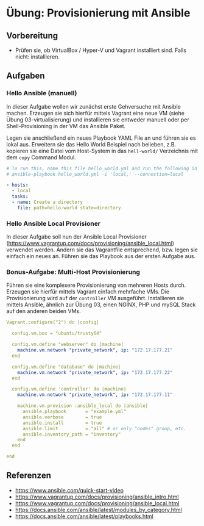 # Übung: Provisionierung mit Ansible

## Vorbereitung
* Prüfen sie, ob VirtualBox / Hyper-V und Vagrant installiert sind. Falls nicht: installieren.


## Aufgaben

### Hello Ansible (manuell)

In dieser Aufgabe wollen wir zunächst erste Gehversuche mit Ansible machen. Erzeugen sie sich hierfür mittels
Vagrant eine neue VM (siehe Übung 03-virtualisierung) und installieren sie entweder manuell oder per Shell-Provisioning
in der VM das Ansible Paket.

Legen sie anschließend ein neues Playbook YAML File an und führen sie es lokal aus. Erweitern sie das Hello World
Beispiel nach belieben, z.B. kopieren sie eine Datei vom Host-System in das `hell-world/` Verzeichnis mit dem `copy`
Command Modul.

```yaml
# To run this, name this file hello_world.yml and run the following in the same directory
# ansible-playbook hello_world.yml -i 'local,' --connection=local

- hosts:
  - local
  tasks:
  - name: Create a directory
    file: path=hello-world state=directory
```

### Hello Ansible Local Provisioner

In dieser Aufgabe soll nun der Ansible Local Provisioner (https://www.vagrantup.com/docs/provisioning/ansible_local.html)
verwendet werden. Ändern sie das Vagrantfile entsprechend, bzw. legen sie einfach ein neues an. Führen sie das Playbook aus
der ersten Aufgabe aus.

### Bonus-Aufgabe: Multi-Host Provisionierung

Führen sie eine komplexere Provisionierung von mehreren Hosts durch. Erzeugen sie hierfür mittels Vagrant einfach mehrfache
VMs. Die Provisionierung wird auf der `controller` VM ausgeführt. Installieren sie mittels Ansible, ähnlich zur Übung 03, einen NGINX, PHP und mySQL Stack auf den anderen beiden VMs.

```yaml
Vagrant.configure("2") do |config|

  config.vm.box = "ubuntu/trusty64"

  config.vm.define "webserver" do |machine|
    machine.vm.network "private_network", ip: "172.17.177.21"
  end

  config.vm.define "database" do |machine|
    machine.vm.network "private_network", ip: "172.17.177.22"
  end

  config.vm.define 'controller' do |machine|
    machine.vm.network "private_network", ip: "172.17.177.11"

    machine.vm.provision :ansible_local do |ansible|
      ansible.playbook       = "example.yml"
      ansible.verbose        = true
      ansible.install        = true
      ansible.limit          = "all" # or only "nodes" group, etc.
      ansible.inventory_path = "inventory"
    end
  end

end
```

## Referenzen

* https://www.ansible.com/quick-start-video
* https://www.vagrantup.com/docs/provisioning/ansible_intro.html
* https://www.vagrantup.com/docs/provisioning/ansible_local.html
* https://docs.ansible.com/ansible/latest/modules_by_category.html
* https://docs.ansible.com/ansible/latest/playbooks.html
